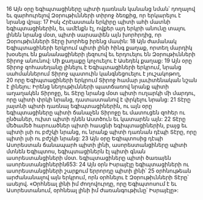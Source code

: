 16 Այն օրը եգիպտացիները պիտի դառնան կանանց նման՝ դողալով եւ զարհուրելով Զօրութիւնների տիրոջ ձեռքից, որ երկարելու է նրանց վրայ: 17 Իսկ Հրէաստան երկիրը պիտի ահի մատնի եգիպտացիներին, եւ ամէնքն էլ, ովքեր այդ երկրի անունը տալու լինեն նրանց մօտ, պիտի սարսափեն այն խորհրդից, որ Զօրութիւնների Տէրը խորհեց իրենց մասին: 18 Այն ժամանակ Եգիպտացիների երկրում պիտի լինի հինգ քաղաք, որտեղ մարդիկ խօսելու են քանանացիների լեզուով եւ երդուելու են Զօրութիւնների Տիրոջ անունով: Մի քաղաքը կոչուելու է Ասեդեկ քաղաք: 19 Այն օրը Տիրոջ զոհասեղանը լինելու է Եգիպտացիների երկրում, նրանց սահմաններում Տիրոջ պատուին կանգնեցուելու է յուշակոթող, 20 որը Եգիպտացիների երկրում Տիրոջ համար յաւիտենական նշան է լինելու: Իրենց նեղութիւնների պատճառով նրանք պիտի աղաղակեն Տիրոջը, եւ Տէրը նրանց մօտ պիտի ուղարկի մի մարդու, որը պիտի փրկի նրանց, դատաստանով է փրկելու նրանց: 21 Տէրը յայտնի պիտի դառնայ եգիպտացիներին, ու այն օրը եգիպտացիները պիտի ճանաչեն Տիրոջը եւ մատուցեն զոհեր ու ընծաներ, ուխտ պիտի դնեն Աստծուն եւ կատարեն այն: 22 Տէրը մեծամեծ հարուածներ պիտի հասցնի եգիպտացիներին, բայց եւ պիտի լսի ու բժշկի նրանց, ու նրանք պիտի դառնան դէպի Տէրը, որը պիտի լսի ու բժշկի նրանց: 23 Այն օրը Եգիպտոսից դէպի Ասորեստան ճանապարհ պիտի լինի, ասորեստանցիները պիտի մտնեն Եգիպտոս, եգիպտացիներն էլ պիտի գնան ասորեստանցիների մօտ. եգիպտացիները պիտի ծառայեն ասորեստանցիներին653: 24 Այն օրն Իսրայէլը եգիպտացիների ու ասորեստանցիների շարքում երրորդը պիտի լինի՝ 25 օրհնութեան արժանանալով այն երկրում, որն օրհնելու է Զօրութիւնների Տէրը՝ ասելով. «Օրհնեալ լինի իմ ժողովուրդը, որը Եգիպտոսում է եւ Ասորեստանում, օրհնեալ լինի իմ ժառանգութիւնը՝ Իսրայէլը»:
